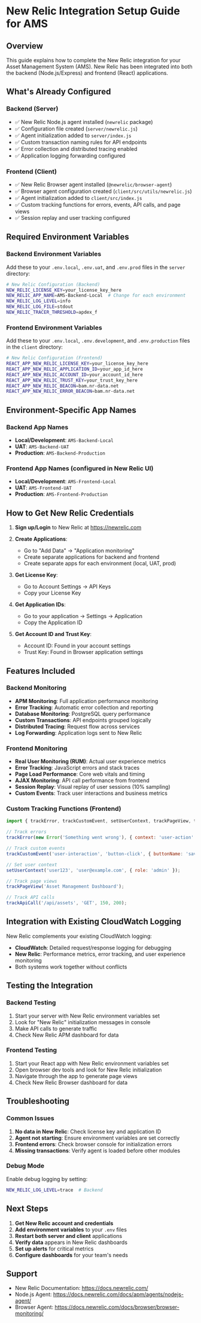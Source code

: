 # New Relic Integration Setup Guide for AMS

## Overview
This guide explains how to complete the New Relic integration for your Asset Management System (AMS). New Relic has been integrated into both the backend (Node.js/Express) and frontend (React) applications.

## What's Already Configured

### Backend (Server)
- ✅ New Relic Node.js agent installed (`newrelic` package)
- ✅ Configuration file created (`server/newrelic.js`)
- ✅ Agent initialization added to `server/index.js`
- ✅ Custom transaction naming rules for API endpoints
- ✅ Error collection and distributed tracing enabled
- ✅ Application logging forwarding configured

### Frontend (Client)
- ✅ New Relic Browser agent installed (`@newrelic/browser-agent`)
- ✅ Browser agent configuration created (`client/src/utils/newrelic.js`)
- ✅ Agent initialization added to `client/src/index.js`
- ✅ Custom tracking functions for errors, events, API calls, and page views
- ✅ Session replay and user tracking configured

## Required Environment Variables

### Backend Environment Variables
Add these to your `.env.local`, `.env.uat`, and `.env.prod` files in the `server` directory:

```bash
# New Relic Configuration (Backend)
NEW_RELIC_LICENSE_KEY=your_license_key_here
NEW_RELIC_APP_NAME=AMS-Backend-Local  # Change for each environment
NEW_RELIC_LOG_LEVEL=info
NEW_RELIC_LOG_FILE=stdout
NEW_RELIC_TRACER_THRESHOLD=apdex_f
```

### Frontend Environment Variables
Add these to your `.env.local`, `.env.development`, and `.env.production` files in the `client` directory:

```bash
# New Relic Configuration (Frontend)
REACT_APP_NEW_RELIC_LICENSE_KEY=your_license_key_here
REACT_APP_NEW_RELIC_APPLICATION_ID=your_app_id_here
REACT_APP_NEW_RELIC_ACCOUNT_ID=your_account_id_here
REACT_APP_NEW_RELIC_TRUST_KEY=your_trust_key_here
REACT_APP_NEW_RELIC_BEACON=bam.nr-data.net
REACT_APP_NEW_RELIC_ERROR_BEACON=bam.nr-data.net
```

## Environment-Specific App Names

### Backend App Names
- **Local/Development**: `AMS-Backend-Local`
- **UAT**: `AMS-Backend-UAT`
- **Production**: `AMS-Backend-Production`

### Frontend App Names (configured in New Relic UI)
- **Local/Development**: `AMS-Frontend-Local`
- **UAT**: `AMS-Frontend-UAT`
- **Production**: `AMS-Frontend-Production`

## How to Get New Relic Credentials

1. **Sign up/Login** to New Relic at https://newrelic.com
2. **Create Applications**:
   - Go to "Add Data" → "Application monitoring"
   - Create separate applications for backend and frontend
   - Create separate apps for each environment (local, UAT, prod)

3. **Get License Key**:
   - Go to Account Settings → API Keys
   - Copy your License Key

4. **Get Application IDs**:
   - Go to your application → Settings → Application
   - Copy the Application ID

5. **Get Account ID and Trust Key**:
   - Account ID: Found in your account settings
   - Trust Key: Found in Browser application settings

## Features Included

### Backend Monitoring
- **APM Monitoring**: Full application performance monitoring
- **Error Tracking**: Automatic error collection and reporting
- **Database Monitoring**: PostgreSQL query performance
- **Custom Transactions**: API endpoints grouped logically
- **Distributed Tracing**: Request flow across services
- **Log Forwarding**: Application logs sent to New Relic

### Frontend Monitoring
- **Real User Monitoring (RUM)**: Actual user experience metrics
- **Error Tracking**: JavaScript errors and stack traces
- **Page Load Performance**: Core web vitals and timing
- **AJAX Monitoring**: API call performance from frontend
- **Session Replay**: Visual replay of user sessions (10% sampling)
- **Custom Events**: Track user interactions and business metrics

### Custom Tracking Functions (Frontend)
```javascript
import { trackError, trackCustomEvent, setUserContext, trackPageView, trackApiCall } from './utils/newrelic';

// Track errors
trackError(new Error('Something went wrong'), { context: 'user-action' });

// Track custom events
trackCustomEvent('user-interaction', 'button-click', { buttonName: 'save-asset' });

// Set user context
setUserContext('user123', 'user@example.com', { role: 'admin' });

// Track page views
trackPageView('Asset Management Dashboard');

// Track API calls
trackApiCall('/api/assets', 'GET', 150, 200);
```

## Integration with Existing CloudWatch Logging

New Relic complements your existing CloudWatch logging:
- **CloudWatch**: Detailed request/response logging for debugging
- **New Relic**: Performance metrics, error tracking, and user experience monitoring
- Both systems work together without conflicts

## Testing the Integration

### Backend Testing
1. Start your server with New Relic environment variables set
2. Look for "New Relic" initialization messages in console
3. Make API calls to generate traffic
4. Check New Relic APM dashboard for data

### Frontend Testing
1. Start your React app with New Relic environment variables set
2. Open browser dev tools and look for New Relic initialization
3. Navigate through the app to generate page views
4. Check New Relic Browser dashboard for data

## Troubleshooting

### Common Issues
1. **No data in New Relic**: Check license key and application ID
2. **Agent not starting**: Ensure environment variables are set correctly
3. **Frontend errors**: Check browser console for initialization errors
4. **Missing transactions**: Verify agent is loaded before other modules

### Debug Mode
Enable debug logging by setting:
```bash
NEW_RELIC_LOG_LEVEL=trace  # Backend
```

## Next Steps

1. **Get New Relic account and credentials**
2. **Add environment variables** to your `.env` files
3. **Restart both server and client** applications
4. **Verify data** appears in New Relic dashboards
5. **Set up alerts** for critical metrics
6. **Configure dashboards** for your team's needs

## Support

- New Relic Documentation: https://docs.newrelic.com/
- Node.js Agent: https://docs.newrelic.com/docs/apm/agents/nodejs-agent/
- Browser Agent: https://docs.newrelic.com/docs/browser/browser-monitoring/
